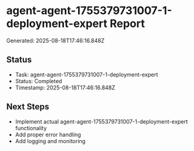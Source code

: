 # agent-agent-1755379731007-1-deployment-expert Report

Generated: 2025-08-18T17:46:16.848Z

## Status
- Task: agent-agent-1755379731007-1-deployment-expert
- Status: Completed
- Timestamp: 2025-08-18T17:46:16.848Z

## Next Steps
- Implement actual agent-agent-1755379731007-1-deployment-expert functionality
- Add proper error handling
- Add logging and monitoring
